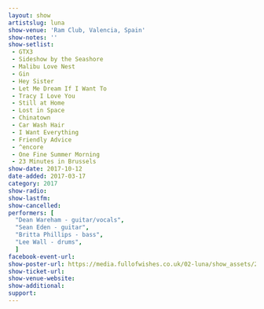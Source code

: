 ```yaml
---
layout: show
artistslug: luna
show-venue: 'Ram Club, Valencia, Spain'
show-notes: ''
show-setlist:
 - GTX3
 - Sideshow by the Seashore
 - Malibu Love Nest
 - Gin
 - Hey Sister
 - Let Me Dream If I Want To
 - Tracy I Love You
 - Still at Home
 - Lost in Space
 - Chinatown
 - Car Wash Hair
 - I Want Everything
 - Friendly Advice
 - ^encore
 - One Fine Summer Morning
 - 23 Minutes in Brussels
show-date: 2017-10-12
date-added: 2017-03-17
category: 2017
show-radio:
show-lastfm:
show-cancelled:
performers: [
  "Dean Wareham - guitar/vocals",
  "Sean Eden - guitar",
  "Britta Phillips - bass",
  "Lee Wall - drums",
  ]
facebook-event-url:
show-poster-url: https://media.fullofwishes.co.uk/02-luna/show_assets/2017-10/_master/luna-spain-2017-10.jpg
show-ticket-url:
show-venue-website:
show-additional:
support:
---
```

